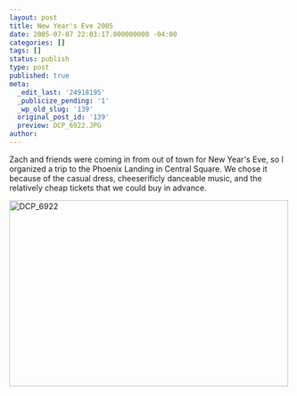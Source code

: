 ```yaml
---
layout: post
title: New Year's Eve 2005
date: 2005-07-07 22:03:17.000000000 -04:00
categories: []
tags: []
status: publish
type: post
published: true
meta:
  _edit_last: '24918195'
  _publicize_pending: '1'
  _wp_old_slug: '139'
  original_post_id: '139'
  preview: DCP_6922.JPG
author: 
---
```

Zach and friends were coming in from out of town for New Year's Eve, so I organized a trip to the Phoenix Landing in Central Square.  We chose it because of the casual dress, cheeserificly danceable music, and the relatively cheap tickets that we could buy in advance.

<a href="http://www.flickr.com/photos/matthewsim/sets/72157600385906994/" title="DCP_6922 by Matthew Simoneau, on Flickr"><img src="https://farm2.staticflickr.com/1041/562580938_232dce6a66.jpg" width="500" height="333" alt="DCP_6922" /></a>
